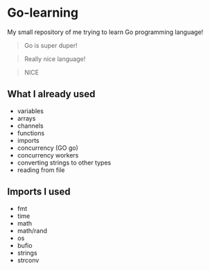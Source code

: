 # Go-learning
My small repository of me trying to learn Go programming language!  
> Go is super duper!  

> Really nice language!  

> NICE

## What I already used
- variables
- arrays
- channels
- functions
- imports
- concurrency (GO go)
- concurrency workers
- converting strings to other types
- reading from file

## Imports I used
- fmt
- time
- math
- math/rand
- os
- bufio
- strings
- strconv